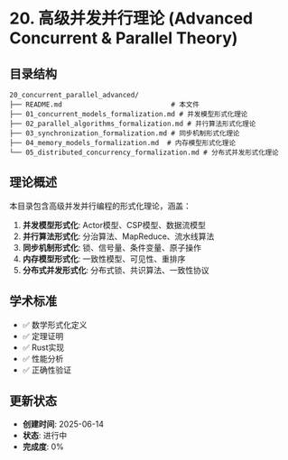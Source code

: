 # 20. 高级并发并行理论 (Advanced Concurrent & Parallel Theory)

## 目录结构

```
20_concurrent_parallel_advanced/
├── README.md                           # 本文件
├── 01_concurrent_models_formalization.md # 并发模型形式化理论
├── 02_parallel_algorithms_formalization.md # 并行算法形式化理论
├── 03_synchronization_formalization.md # 同步机制形式化理论
├── 04_memory_models_formalization.md  # 内存模型形式化理论
└── 05_distributed_concurrency_formalization.md # 分布式并发形式化理论
```

## 理论概述

本目录包含高级并发并行编程的形式化理论，涵盖：

1. **并发模型形式化**: Actor模型、CSP模型、数据流模型
2. **并行算法形式化**: 分治算法、MapReduce、流水线算法
3. **同步机制形式化**: 锁、信号量、条件变量、原子操作
4. **内存模型形式化**: 一致性模型、可见性、重排序
5. **分布式并发形式化**: 分布式锁、共识算法、一致性协议

## 学术标准

- ✅ 数学形式化定义
- ✅ 定理证明
- ✅ Rust实现
- ✅ 性能分析
- ✅ 正确性验证

## 更新状态

- **创建时间**: 2025-06-14
- **状态**: 进行中
- **完成度**: 0%
